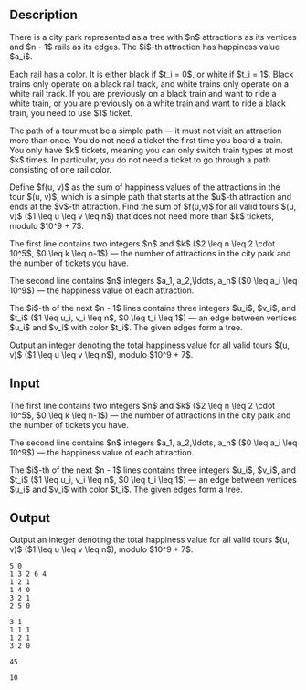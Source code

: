 ## Description

<div><p>There is a city park represented as a tree with $n$ attractions as its vertices and $n - 1$ rails as its edges. The $i$-th attraction has happiness value $a_i$.</p><p>Each rail has a color. It is either black if $t_i = 0$, or white if $t_i = 1$. Black trains only operate on a black rail track, and white trains only operate on a white rail track. If you are previously on a black train and want to ride a white train, or you are previously on a white train and want to ride a black train, you need to use $1$ ticket.</p><p>The path of a tour must be a simple path — it must not visit an attraction more than once. You do not need a ticket the first time you board a train. You only have $k$ tickets, meaning <span class="tex-font-style-bf">you can only switch train types at most $k$ times</span>. In particular, you do not need a ticket to go through a path consisting of one rail color.</p><p>Define $f(u, v)$ as the sum of happiness values of the attractions in the tour $(u, v)$, which is a simple path that starts at the $u$-th attraction and ends at the $v$-th attraction. Find the sum of $f(u,v)$ for all valid tours $(u, v)$ ($1 \leq u \leq v \leq n$) that does not need more than $k$ tickets, modulo $10^9 + 7$.</p></div><div class="input-specification"><p>The first line contains two integers $n$ and $k$ ($2 \leq n \leq 2 \cdot 10^5$, $0 \leq k \leq n-1$) — the number of attractions in the city park and the number of tickets you have.</p><p>The second line contains $n$ integers $a_1, a_2,\ldots, a_n$ ($0 \leq a_i \leq 10^9$) — the happiness value of each attraction.</p><p>The $i$-th of the next $n - 1$ lines contains three integers $u_i$, $v_i$, and $t_i$ ($1 \leq u_i, v_i \leq n$, $0 \leq t_i \leq 1$) — an edge between vertices $u_i$ and $v_i$ with color $t_i$. The given edges form a tree.</p></div><div class="output-specification"><p>Output an integer denoting the total happiness value for all valid tours $(u, v)$ ($1 \leq u \leq v \leq n$), modulo $10^9 + 7$.</p></div>

## Input

<p>The first line contains two integers $n$ and $k$ ($2 \leq n \leq 2 \cdot 10^5$, $0 \leq k \leq n-1$) — the number of attractions in the city park and the number of tickets you have.</p><p>The second line contains $n$ integers $a_1, a_2,\ldots, a_n$ ($0 \leq a_i \leq 10^9$) — the happiness value of each attraction.</p><p>The $i$-th of the next $n - 1$ lines contains three integers $u_i$, $v_i$, and $t_i$ ($1 \leq u_i, v_i \leq n$, $0 \leq t_i \leq 1$) — an edge between vertices $u_i$ and $v_i$ with color $t_i$. The given edges form a tree.</p>

## Output

<p>Output an integer denoting the total happiness value for all valid tours $(u, v)$ ($1 \leq u \leq v \leq n$), modulo $10^9 + 7$.</p>





```input1
5 0
1 3 2 6 4
1 2 1
1 4 0
3 2 1
2 5 0
```




```input2
3 1
1 1 1
1 2 1
3 2 0
```




```output1
45
```




```output2
10
```


